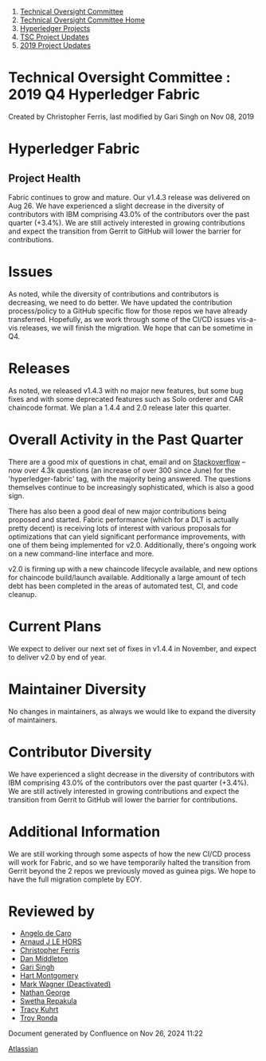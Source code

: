 1. [Technical Oversight Committee](index.html)
2. [Technical Oversight Committee Home](Technical-Oversight-Committee-Home_21430274.html)
3. [Hyperledger Projects](Hyperledger-Projects_21447704.html)
4. [TSC Project Updates](TSC-Project-Updates_21430854.html)
5. [2019 Project Updates](2019-Project-Updates_21447735.html)

# Technical Oversight Committee : 2019 Q4 Hyperledger Fabric

Created by Christopher Ferris, last modified by Gari Singh on Nov 08, 2019

# Hyperledger Fabric

## Project Health

Fabric continues to grow and mature. Our v1.4.3 release was delivered on Aug 26. We have experienced a slight decrease in the diversity of contributors with IBM comprising 43.0% of the contributors over the past quarter (+3.4%). We are still actively interested in growing contributions and expect the transition from Gerrit to GitHub will lower the barrier for contributions.

# Issues

As noted, while the diversity of contributions and contributors is decreasing, we need to do better. We have updated the contribution process/policy to a GitHub specific flow for those repos we have already transferred. Hopefully, as we work through some of the CI/CD issues vis-a-vis releases, we will finish the migration. We hope that can be sometime in Q4.

# Releases

As noted, we released v1.4.3 with no major new features, but some bug fixes and with some deprecated features such as Solo orderer and CAR chaincode format. We plan a 1.4.4 and 2.0 release later this quarter.

# Overall Activity in the Past Quarter

There are a good mix of questions in chat, email and on [Stackoverflow](https://stackoverflow.com/questions/tagged/hyperledger-fabric "https://stackoverflow.com/questions/tagged/hyperledger-fabric") – now over 4.3k questions (an increase of over 300 since June) for the 'hyperledger-fabric' tag, with the majority being answered. The questions themselves continue to be increasingly sophisticated, which is also a good sign.

There has also been a good deal of new major contributions being proposed and started. Fabric performance (which for a DLT is actually pretty decent) is receiving lots of interest with various proposals for optimizations that can yield significant performance improvements, with one of them being implemented for v2.0. Additionally, there's ongoing work on a new command-line interface and more.

v2.0 is firming up with a new chaincode lifecycle available, and new options for chaincode build/launch available. Additionally a large amount of tech debt has been completed in the areas of automated test, CI, and code cleanup.

# Current Plans

We expect to deliver our next set of fixes in v1.4.4 in November, and expect to deliver v2.0 by end of year.

# Maintainer Diversity

No changes in maintainers, as always we would like to expand the diversity of maintainers.

# Contributor Diversity

We have experienced a slight decrease in the diversity of contributors with IBM comprising 43.0% of the contributors over the past quarter (+3.4%). We are still actively interested in growing contributions and expect the transition from Gerrit to GitHub will lower the barrier for contributions.

# Additional Information

We are still working through some aspects of how the new CI/CD process will work for Fabric, and so we have temporarily halted the transition from Gerrit beyond the 2 repos we previously moved as guinea pigs. We hope to have the full migration complete by EOY.

# Reviewed by

- [Angelo de Caro](https://lf-hyperledger.atlassian.net/wiki/people/70121:d6b0f0e4-825f-4f16-88e1-4d14e95f2f10?ref=confluence)
- [Arnaud J LE HORS](https://lf-hyperledger.atlassian.net/wiki/people/70121:0e75e3b8-500a-4067-9f7e-ed46e91bcb9d?ref=confluence)
- [Christopher Ferris](https://lf-hyperledger.atlassian.net/wiki/people/5abb903a8724022aa9070581?ref=confluence)
- [Dan Middleton](https://lf-hyperledger.atlassian.net/wiki/people/712020:2979764a-3998-4ef1-8810-60b799067924?ref=confluence)
- [Gari Singh](https://lf-hyperledger.atlassian.net/wiki/people/557058:51429e31-90f4-4684-b7cd-9a4fe15ff188?ref=confluence)
- [Hart Montgomery](https://lf-hyperledger.atlassian.net/wiki/people/712020:86f447c0-86dc-43b3-ac03-6a31923bbb84?ref=confluence)
- [Mark Wagner (Deactivated)](https://lf-hyperledger.atlassian.net/wiki/people/70121:81b88945-c9ef-40fe-9224-207bdb280922?ref=confluence)
- [Nathan George](https://lf-hyperledger.atlassian.net/wiki/people/712020:3e7556ab-cdb8-47f5-8b68-12a3378021fd?ref=confluence)
- [Swetha Repakula](https://lf-hyperledger.atlassian.net/wiki/people/712020:503b5691-8e92-4d2d-83d3-e9e74d296436?ref=confluence)
- [Tracy Kuhrt](https://lf-hyperledger.atlassian.net/wiki/people/712020:eb6ae9c3-aa8e-40ba-9dab-a6969b1ac52e?ref=confluence)
- [Troy Ronda](https://lf-hyperledger.atlassian.net/wiki/people/557058:c854f35a-2b58-4be3-9003-ca2a67495580?ref=confluence)

Document generated by Confluence on Nov 26, 2024 11:22

[Atlassian](http://www.atlassian.com/)
